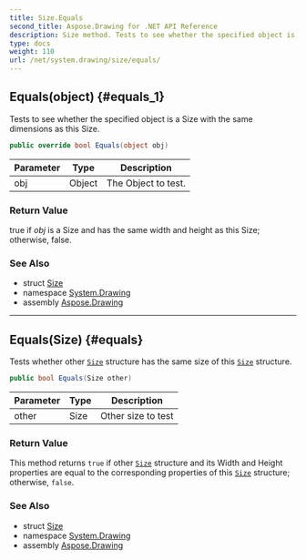 ```yaml
---
title: Size.Equals
second_title: Aspose.Drawing for .NET API Reference
description: Size method. Tests to see whether the specified object is a Size with the same dimensions as this Size
type: docs
weight: 110
url: /net/system.drawing/size/equals/
---
```

## Equals(object) {#equals_1}

Tests to see whether the specified object is a Size with the same dimensions as this Size.

```csharp
public override bool Equals(object obj)
```

| Parameter | Type | Description |
| --- | --- | --- |
| obj | Object | The Object to test. |

### Return Value

true if *obj* is a Size and has the same width and height as this Size; otherwise, false.

### See Also

* struct [Size](../)
* namespace [System.Drawing](../../size/)
* assembly [Aspose.Drawing](../../../)

---

## Equals(Size) {#equals}

Tests whether other [`Size`](../) structure has the same size of this [`Size`](../) structure.

```csharp
public bool Equals(Size other)
```

| Parameter | Type | Description |
| --- | --- | --- |
| other | Size | Other size to test |

### Return Value

This method returns `true` if other [`Size`](../) structure and its Width and Height properties are equal to the corresponding properties of this [`Size`](../) structure; otherwise, `false`.

### See Also

* struct [Size](../)
* namespace [System.Drawing](../../size/)
* assembly [Aspose.Drawing](../../../)


